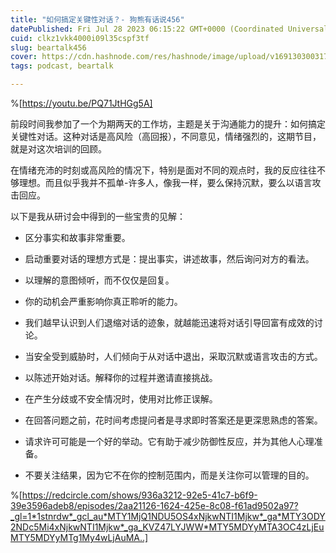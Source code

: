 ```yaml
---
title: "如何搞定关键性对话？- 狗熊有话说456"
datePublished: Fri Jul 28 2023 06:15:22 GMT+0000 (Coordinated Universal Time)
cuid: clkz1vkk4000i09l35cspf3tf
slug: beartalk456
cover: https://cdn.hashnode.com/res/hashnode/image/upload/v1691303003171/f5acaa88-3f40-4bdc-910f-75e4aae446ad.jpeg
tags: podcast, beartalk

---
```


%[https://youtu.be/PQ71JtHGg5A] 

前段时间我参加了一个为期两天的工作坊，主题是关于沟通能力的提升：如何搞定关键性对话。这种对话是高风险（高回报），不同意见，情绪强烈的，这期节目，就是对这次培训的回顾。

在情绪充沛的时刻或高风险的情况下，特别是面对不同的观点时，我的反应往往不够理想。而且似乎我并不孤单-许多人，像我一样，要么保持沉默，要么以语言攻击回应。

以下是我从研讨会中得到的一些宝贵的见解：

* 区分事实和故事非常重要。
    
* 启动重要对话的理想方式是：提出事实，讲述故事，然后询问对方的看法。
    
* 以理解的意图倾听，而不仅仅是回复。
    
* 你的动机会严重影响你真正聆听的能力。
    
* 我们越早认识到人们退缩对话的迹象，就越能迅速将对话引导回富有成效的讨论。
    
* 当安全受到威胁时，人们倾向于从对话中退出，采取沉默或语言攻击的方式。
    
* 以陈述开始对话。解释你的过程并邀请直接挑战。
    
* 在产生分歧或不安全情况时，使用对比修正误解。
    
* 在回答问题之前，花时间考虑提问者是寻求即时答案还是更深思熟虑的答案。
    
* 请求许可可能是一个好的举动。它有助于减少防御性反应，并为其他人心理准备。
    
* 不要关注结果，因为它不在你的控制范围内，而是关注你可以管理的目的。
    

%[https://redcircle.com/shows/936a3212-92e5-41c7-b6f9-39e3596adeb8/episodes/2aa21126-1624-425e-8c08-f61ad9502a97?_gl=1*1stnrdw*_gcl_au*MTY1MjQ1NDU5OS4xNjkwNTI1Mjkw*_ga*MTY3ODY2NDc5Mi4xNjkwNTI1Mjkw*_ga_KVZ47LYJWW*MTY5MDYyMTA3OC4zLjEuMTY5MDYyMTg1My4wLjAuMA..]